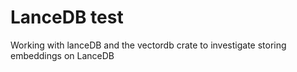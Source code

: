 # LanceDB test

Working with lanceDB and the vectordb crate to investigate storing embeddings on LanceDB
